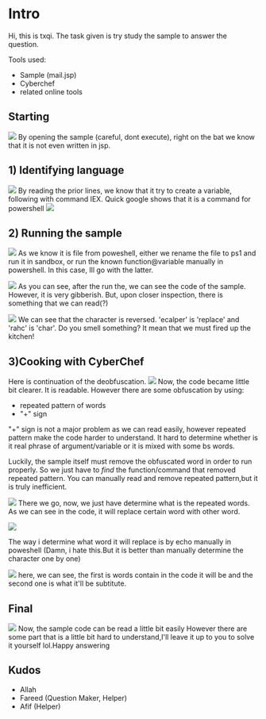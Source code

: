 # Intro

Hi, this is txqi. The task given is try study the sample to answer the question.

Tools used:
 - Sample (mail.jsp)
 - Cyberchef
 - related online tools 


## Starting
![](/res/Capture.PNG)
By opening the sample (careful, dont execute), right on the bat we know that it is not even written in jsp.


## 1) Identifying language
![](/res/Capture2.PNG)
By reading the prior lines, we know that it try to create a variable, following with command   IEX. Quick google shows that it is a command for powershell 
![](/res/Capture3.PNG)


## 2) Running the sample
![](/res/Capture4.PNG)
As we know it is file from poweshell, either we rename the file to ps1 and run it in sandbox, or run the known function@variable manually in powershell. In this case, Ill go with the latter.

![](/res/Capture5.PNG)
As you can see, after the run the, we can see the code of the sample. However, it is very gibberish. But, upon closer inspection, there is something that we can read(?)

![](/res/Capture6.PNG)
We can see that the character is reversed. 'ecalper' is 'replace' and 'rahc' is 'char'. Do you smell something? It mean that we must fired up the kitchen!

## 3)Cooking with CyberChef
Here is continuation of the deobfuscation.
![](/res/Capture7.PNG)
Now, the code became little bit clearer. It is readable. However there are some obfuscation by using:

 - repeated pattern of words
 -  "+" sign

"+" sign is not a major problem as we can read easily, however repeated pattern make the code harder to understand. It hard to determine whether is it real phrase of argument/variable or it is mixed with some bs words.

Luckily, the sample itself must remove the obfuscated word in order to run properly. So we just have to *find* the function/command that removed repeated pattern. You can manually read and remove repeated pattern,but it is truly inefficient.

![](/res/Capture8.PNG)
There we go, now, we just have determine what is the repeated words.
As we can see in the code, it will replace certain word with other  word.

![](/res/Capture9.PNG)

The way i determine what word it will replace is by echo manually in poweshell (Damn, i hate this.But it is better than manually determine the character one by one)

![](/res/Capture10.PNG)
here, we can see, the first is words contain in the code it will be and the second one is what it'll be subtitute.

## Final
![](/res/Capture11.PNG)
Now, the sample code can be read a little bit easily However there are some part that is a little bit hard to understand,I'll leave it up to you to solve it yourself lol.Happy answering 

## Kudos

 - Allah
 - Fareed (Question Maker, Helper)
 - Afif (Helper)
